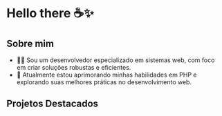 # Hello there ☕✨

## Sobre mim
- 👨‍💻 Sou um desenvolvedor especializado em sistemas web, com foco em criar soluções robustas e eficientes.
- 🌱 Atualmente estou aprimorando minhas habilidades em PHP e explorando suas melhores práticas no desenvolvimento web.

## Projetos Destacados
